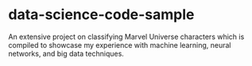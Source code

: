 # data-science-code-sample
An extensive project on classifying Marvel Universe characters which is compiled to showcase my experience with machine learning, neural networks, and big data techniques.
